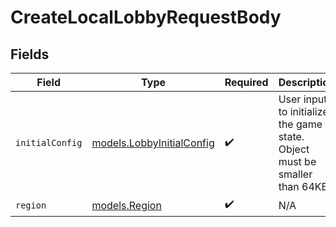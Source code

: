 # CreateLocalLobbyRequestBody


## Fields

| Field                                                                      | Type                                                                       | Required                                                                   | Description                                                                |
| -------------------------------------------------------------------------- | -------------------------------------------------------------------------- | -------------------------------------------------------------------------- | -------------------------------------------------------------------------- |
| `initialConfig`                                                            | [models.LobbyInitialConfig](../models/lobbyinitialconfig.md)               | :heavy_check_mark:                                                         | User input to initialize the game state. Object must be smaller than 64KB. |
| `region`                                                                   | [models.Region](../models/region.md)                                       | :heavy_check_mark:                                                         | N/A                                                                        |